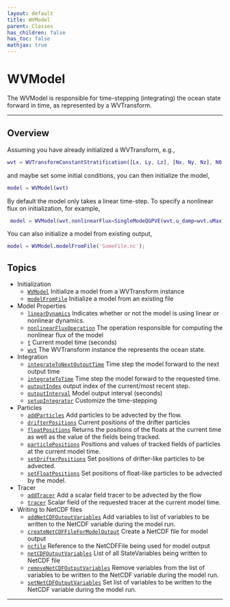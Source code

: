 ```yaml
---
layout: default
title: WVModel
parent: Classes
has_children: false
has_toc: false
mathjax: true
---
```


#  WVModel

The WVModel is responsible for time-stepping (integrating) the ocean state forward in time, as represented by a WVTransform.


---

## Overview
 
  Assuming you have already initialized a WVTransform, e.g.,
  ```matlab
  wvt = WVTransformConstantStratification([Lx, Ly, Lz], [Nx, Ny, Nz], N0,latitude=latitude);
  ```
  and maybe set some initial conditions, you can then initialize the
  model,
  ```matlab
  model = WVModel(wvt)
  ```
  
  By default the model only takes a linear time-step. To specify a
  nonlinear flux on initialization, for example,
 ```matlab
  model = WVModel(wvt,nonlinearFlux=SingleModeQGPVE(wvt,u_damp=wvt.uMax));
 ```
 
  You can also initialize a model from existing output,
  ```matlab
  model = WVModel.modelFromFile('SomeFile.nc');
 ```
  
            


## Topics
+ Initialization
  + [`WVModel`](/classes/wvmodel/wvmodel.html) Initialize a model from a WVTransform instance
  + [`modelFromFile`](/classes/wvmodel/modelfromfile.html) Initialize a model from an existing file
+ Model Properties
  + [`linearDynamics`](/classes/wvmodel/lineardynamics.html) Indicates whether or not the model is using linear or nonlinear dynamics.
  + [`nonlinearFluxOperation`](/classes/wvmodel/nonlinearfluxoperation.html) The operation responsible for computing the nonlinear flux of the model
  + [`t`](/classes/wvmodel/t.html) Current model time (seconds)
  + [`wvt`](/classes/wvmodel/wvt.html) The WVTransform instance the represents the ocean state.
+ Integration
  + [`integrateToNextOutputTime`](/classes/wvmodel/integratetonextoutputtime.html) Time step the model forward to the next output time
  + [`integrateToTime`](/classes/wvmodel/integratetotime.html) Time step the model forward to the requested time.
  + [`outputIndex`](/classes/wvmodel/outputindex.html) output index of the current/most recent step.
  + [`outputInterval`](/classes/wvmodel/outputinterval.html) Model output interval (seconds)
  + [`setupIntegrator`](/classes/wvmodel/setupintegrator.html) Customize the time-stepping
+ Particles
  + [`addParticles`](/classes/wvmodel/addparticles.html) Add particles to be advected by the flow.
  + [`drifterPositions`](/classes/wvmodel/drifterpositions.html) Current positions of the drifter particles
  + [`floatPositions`](/classes/wvmodel/floatpositions.html) Returns the positions of the floats at the current time as well as the value of the fields being tracked.
  + [`particlePositions`](/classes/wvmodel/particlepositions.html) Positions and values of tracked fields of particles at the current model time.
  + [`setDrifterPositions`](/classes/wvmodel/setdrifterpositions.html) Set positions of drifter-like particles to be advected.
  + [`setFloatPositions`](/classes/wvmodel/setfloatpositions.html) Set positions of float-like particles to be advected by the model.
+ Tracer
  + [`addTracer`](/classes/wvmodel/addtracer.html) Add a scalar field tracer to be advected by the flow
  + [`tracer`](/classes/wvmodel/tracer.html) Scalar field of the requested tracer at the current model time.
+ Writing to NetCDF files
  + [`addNetCDFOutputVariables`](/classes/wvmodel/addnetcdfoutputvariables.html) Add variables to list of variables to be written to the NetCDF variable during the model run.
  + [`createNetCDFFileForModelOutput`](/classes/wvmodel/createnetcdffileformodeloutput.html) Create a NetCDF file for model output
  + [`ncfile`](/classes/wvmodel/ncfile.html) Reference to the NetCDFFile being used for model output
  + [`netCDFOutputVariables`](/classes/wvmodel/netcdfoutputvariables.html) List of all StateVariables being written to NetCDF file
  + [`removeNetCDFOutputVariables`](/classes/wvmodel/removenetcdfoutputvariables.html) Remove variables from the list of variables to be written to the NetCDF variable during the model run.
  + [`setNetCDFOutputVariables`](/classes/wvmodel/setnetcdfoutputvariables.html) Set list of variables to be written to the NetCDF variable during the model run.


---